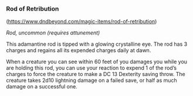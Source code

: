 ### Rod of Retribution

(https://www.dndbeyond.com/magic-items/rod-of-retribution)

_Rod, uncommon (requires attunement)_

This adamantine rod is tipped with a glowing crystalline eye. The rod has 3 charges and regains all its expended charges daily at dawn.

When a creature you can see within 60 feet of you damages you while you are holding this rod, you can use your reaction to expend 1 of the rod’s charges to force the creature to make a DC 13 Dexterity saving throw. The creature takes 2d10 lightning damage on a failed save, or half as much damage on a successful one.